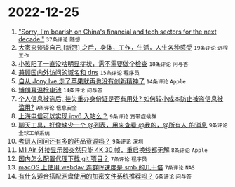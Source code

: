 # 2022-12-25

1. ["Sorry, I'm bearish on China's financial and tech sectors for the next decade."](https://www.v2ex.com/t/904536) `37条评论` `随想`
1. [大家来谈谈自己 [新冠] 之后，身体，工作，生活，人生各种感受](https://www.v2ex.com/t/904541) `19条评论` `远程工作`
1. [小孩阳了一直没啥明显症状，需不需要做个检查](https://www.v2ex.com/t/904533) `18条评论` `问与答`
1. [兼顾国内外访问的域名和 dns](https://www.v2ex.com/t/904540) `15条评论` `程序员`
1. [自从 Jony Ive 走了苹果就再也没有创新精神了](https://www.v2ex.com/t/904555) `14条评论` `Apple`
1. [博朗耳温枪电池](https://www.v2ex.com/t/904531) `14条评论` `问与答`
1. [个人信息被盗后, 挂失重办身份证是否有用处? 如何较小成本防止被盗信息被滥用?](https://www.v2ex.com/t/904552) `9条评论` `信息安全`
1. [上海电信可以实现 ipv6 入站么？](https://www.v2ex.com/t/904549) `9条评论` `宽带症候群`
1. [聊天工具，好像缺少一个 @列表，用来查看 @我的，@所有人 的消息](https://www.v2ex.com/t/904535) `9条评论` `全球工单系统`
1. [考研人问问还有多的药品资源吗？](https://www.v2ex.com/t/904527) `9条评论` `深圳`
1. [M1 Air 外接显示器突然只能 4K 30 帧，重启换线都无解](https://www.v2ex.com/t/904526) `8条评论` `Apple`
1. [国内怎么配置代理下载 git 项目？](https://www.v2ex.com/t/904559) `7条评论` `程序员`
1. [macOS 上使用 webdav 连群晖速度是 smb 的几十倍](https://www.v2ex.com/t/904554) `7条评论` `NAS`
1. [有什么适合搭配网盘使用的加密文件系统推荐吗？](https://www.v2ex.com/t/904538) `6条评论` `问与答`
